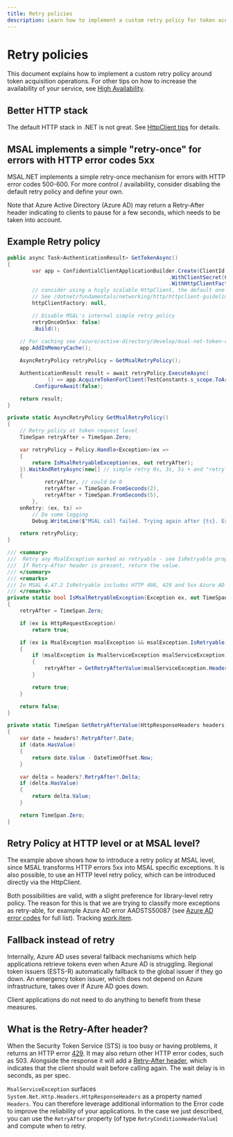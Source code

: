```yaml
---
title: Retry policies
description: Learn how to implement a custom retry policy for token acquisition operations in .NET with MSAL. Increase your service availability with our detailed guide.
---
```


# Retry policies

This document explains how to implement a custom retry policy around token acquisition operations. For other tips on how to increase the availability of your service, see [High Availability](../high-availability.md).

## Better HTTP stack

The default HTTP stack in .NET is not great. See [HttpClient tips](../httpclient.md) for details.

## MSAL implements a simple "retry-once" for errors with HTTP error codes 5xx

MSAL.NET implements a simple retry-once mechanism for errors with HTTP error codes 500-600. For more control / availability, consider disabling the default retry policy and define your own.

Note that Azure Active Directory (Azure AD) may return a Retry-After header indicating to clients to pause for a few seconds, which needs to be taken into account.

## Example Retry policy

```csharp
public async Task<AuthenticationResult> GetTokenAsync()
{
        var app = ConfidentialClientApplicationBuilder.Create(ClientId)
                                                    .WithClientSecret(ClientSecret)
                                                    .WithHttpClientFactory(
        // consider using a higly scalable HttpClient, the default one is not great.
        // See /dotnet/fundamentals/networking/http/httpclient-guidelines#recommended-use 
        httpClientFactory: null,

        // Disable MSAL's internal simple retry policy
        retryOnceOn5xx: false)
        .Build();
    
    // For caching see /azure/active-directory/develop/msal-net-token-cache-serialization?tabs=aspnet#in-memory-token-cache-1
    app.AddInMemoryCache(); 

    AsyncRetryPolicy retryPolicy = GetMsalRetryPolicy();

    AuthenticationResult result = await retryPolicy.ExecuteAsync(
             () => app.AcquireTokenForClient(TestConstants.s_scope.ToArray()).ExecuteAsync())
        .ConfigureAwait(false);

    return result;
}

private static AsyncRetryPolicy GetMsalRetryPolicy()
{
    // Retry policy at token request level
    TimeSpan retryAfter = TimeSpan.Zero;

    var retryPolicy = Policy.Handle<Exception>(ex =>
    {
        return IsMsalRetryableException(ex, out retryAfter);
    }).WaitAndRetryAsync(new[] // simple retry 0s, 3s, 5s + and "retry after" hint from the server
    {
            retryAfter, // could be 0 
            retryAfter + TimeSpan.FromSeconds(2),
            retryAfter + TimeSpan.FromSeconds(5),
        },
    onRetry: (ex, ts) =>
        // Do some logging
        Debug.WriteLine($"MSAL call failed. Trying again after {ts}. Exception was {ex}"));

    return retryPolicy;
}

/// <summary>
///  Retry any MsalException marked as retryable - see IsRetryable property and HttpRequestException
///  If Retry-After header is present, return the value.
/// </summary>
/// <remarks>
/// In MSAL 4.47.2 IsRetryable includes HTTP 408, 429 and 5xx Azure AD errors but may be expanded to transient Azure AD errors in the future. 
/// </remarks>
private static bool IsMsalRetryableException(Exception ex, out TimeSpan retryAfter)
{
    retryAfter = TimeSpan.Zero;

    if (ex is HttpRequestException)
        return true;

    if (ex is MsalException msalException && msalException.IsRetryable)
    {
        if (msalException is MsalServiceException msalServiceException)
        {
            retryAfter = GetRetryAfterValue(msalServiceException.Headers);
        }

        return true;
    }

    return false;
}

private static TimeSpan GetRetryAfterValue(HttpResponseHeaders headers)
{
    var date = headers?.RetryAfter?.Date;
    if (date.HasValue)
    {
        return date.Value - DateTimeOffset.Now;
    }

    var delta = headers?.RetryAfter?.Delta;
    if (delta.HasValue)
    {
        return delta.Value;
    }

    return TimeSpan.Zero;
}
```

## Retry Policy at HTTP level or at MSAL level?

The example above shows how to introduce a retry policy at MSAL level, since MSAL transforms HTTP errors 5xx into MSAL specific exceptions.
It is also possible, to use an HTTP level retry policy, which can be introduced directly via the HttpClient.

Both possibilities are valid, with a slight preference for library-level retry policy. The reason for this is that we are trying to classify more exceptions as retry-able, for example Azure AD error AADSTS50087 (see [Azure AD error codes](/azure/active-directory/develop/reference-aadsts-error-codes#aadsts-error-codes) for full list). Tracking [work item](https://github.com/AzureAD/microsoft-authentication-library-for-dotnet/issues/3649).

## Fallback instead of retry

Internally, Azure AD uses several fallback mechanisms which help applications retrieve tokens even when Azure AD is struggling. Regional token issuers (ESTS-R) automatically fallback to the global issuer if they go down. An emergency token issuer, which does not depend on Azure infrastructure, takes over if Azure AD goes down. 

Client applications do not need to do anything to benefit from these measures.

## What is the Retry-After header?

When the Security Token Service (STS) is too busy or having problems, it returns an HTTP error [429](https://developer.mozilla.org/docs/Web/HTTP/Status/429). It may also return other HTTP error codes, such as 503. Alongside the response it will add a [Retry-After header](https://developer.mozilla.org/docs/Web/HTTP/Headers/Retry-After), which indicates that the client should wait before calling again. The wait delay is in seconds, as per spec.

`MsalServiceException` surfaces `System.Net.Http.Headers.HttpResponseHeaders` as a property named `Headers`. You can therefore leverage additional information to the Error code to improve the reliability of your applications. In the case we just described, you can use the `RetryAfter` property (of type `RetryConditionHeaderValue`) and compute when to retry.
